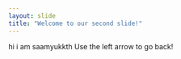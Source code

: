 ```yaml
---
layout: slide
title: "Welcome to our second slide!"
---
```

hi i am saamyukkth
Use the left arrow to go back!
